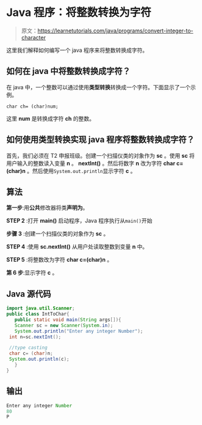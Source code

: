 # Java 程序：将整数转换为字符

> 原文：<https://learnetutorials.com/java/programs/convert-integer-to-character>

这里我们解释如何编写一个 java 程序来将整数转换成字符。

## 如何在 java 中将整数转换成字符？

在 java 中，一个整数可以通过使用**类型转换**转换成一个字符。下面显示了一个示例。

`char ch= (char)num;`

这里 **num** 是转换成字符 **ch** 的整数。

## 如何使用类型转换实现 java 程序将整数转换成字符？

首先，我们必须在 T2 申报班级。创建一个扫描仪类的对象作为 **sc** 。使用 **sc** 将用户输入的整数读入变量 **n** 。 **nextInt()** 。然后将数字 **n** 改为字符 **char c=(char)n** 。然后使用`System.out.println`显示字符 **c** 。

## 算法

**第一步**:用**公共**修改器将类**声明为**。

**STEP 2** :打开 **main()** 启动程序，Java 程序执行从`main()`开始

**步骤 3** :创建一个扫描仪类的对象作为 **sc** 。

**STEP 4** :使用 **sc.nextInt()** 从用户处读取整数到变量 **n** 中。

**STEP 5** :将整数改为字符 **char c=(char)n** 。

**第 6 步**:显示字符 **c** 。

## Java 源代码

```java
import java.util.Scanner;
public class IntToChar{  
   public static void main(String args[]){  
   Scanner sc = new Scanner(System.in);
   System.out.println("Enter any integer Number");
 int n=sc.nextInt(); 

 //type casting
 char c= (char)n;  
 System.out.println(c);  
   }
}

```

## 输出

```java
Enter any integer Number
80
P
```